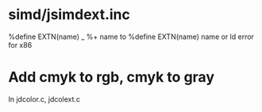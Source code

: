 # simd/jsimdext.inc

%define EXTN(name)   _ %+ name
to
%define EXTN(name)   name
or ld error for x86

# Add cmyk to rgb, cmyk to gray

In jdcolor.c, jdcolext.c
